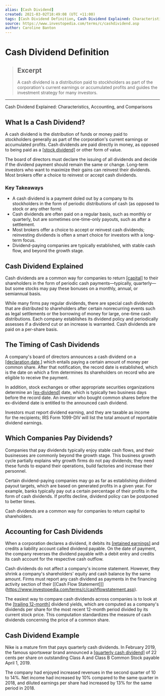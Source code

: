 ```yaml
---
alias: [Cash Dividend]
created: 2021-03-02T18:49:08 (UTC +11:00)
tags: [Cash Dividend Definition, Cash Dividend Explained: Characteristics, Accounting, and Comparisons]
source: https://www.investopedia.com/terms/c/cashdividend.asp
author: Caroline Banton
---
```


# Cash Dividend Definition

> ## Excerpt
> A cash dividend is a distribution paid to stockholders as part of the corporation's current earnings or accumulated profits and guides the investment strategy for many investors.

---

Cash Dividend Explained: Characteristics, Accounting, and Comparisons
## What Is a Cash Dividend?

A cash dividend is the distribution of funds or money paid to stockholders generally as part of the corporation's current earnings or accumulated profits. Cash dividends are paid directly in money, as opposed to being paid as a [[stock dividend]](https://www.investopedia.com/terms/s/stockdividend.asp) or other form of value.

The board of directors must declare the issuing of all dividends and decide if the dividend payment should remain the same or change. Long-term investors who want to maximize their gains can reinvest their dividends. Most brokers offer a choice to reinvest or accept cash dividends.

### Key Takeaways

-   A cash dividend is a payment doled out by a company to its stockholders in the form of periodic distributions of cash (as opposed to stock or any other form)
-   Cash dividends are often paid on a regular basis, such as monthly or quarterly, but are sometimes one-time-only payouts, such as after a settlement.
-   Most brokers offer a choice to accept or reinvest cash dividends; reinvesting dividends is often a smart choice for investors with a long-term focus.
-   Dividend-paying companies are typically established, with stable cash flow, and beyond the growth stage.

## Cash Dividend Explained

Cash dividends are a common way for companies to return [[capital]](https://www.investopedia.com/terms/c/capital.asp) to their shareholders in the form of periodic cash payments—typically, quarterly—but some stocks may pay these bonuses on a monthly, annual, or semiannual basis.

While many firms pay regular dividends, there are special cash dividends that are distributed to shareholders after certain nonrecurring events such as legal settlements or the borrowing of money for large, one-time cash distributions. Each company establishes its dividend policy and periodically assesses if a dividend cut or an increase is warranted. Cash dividends are paid on a per-share basis.

## The Timing of Cash Dividends

A company's board of directors announces a cash dividend on a [[declaration date,]](https://www.investopedia.com/terms/d/declarationdate.asp) which entails paying a certain amount of money per common share. After that notification, the record date is established, which is the date on which a firm determines its shareholders on record who are eligible to receive the payment.

In addition, stock exchanges or other appropriate securities organizations determine an [[ex-dividend]](https://www.investopedia.com/terms/e/ex-dividend.asp) date, which is typically two business days before the record date. An investor who bought common shares before the ex-dividend date is entitled to the announced cash dividend.

Investors must report dividend earning, and they are taxable as income for the recipients; IRS Form 1099-DIV will list the total amount of reportable dividend earnings.

## Which Companies Pay Dividends?

Companies that pay dividends typically enjoy stable cash flows, and their businesses are commonly beyond the growth stage. This business growth cycle partially explains why growth firms do not pay dividends; they need these funds to expand their operations, build factories and increase their personnel.

Certain dividend-paying companies may go as far as establishing dividend payout targets, which are based on generated profits in a given year. For example, banks typically pay out a certain percentage of their profits in the form of cash dividends. If profits decline, dividend policy can be postponed to better times.

Cash dividends are a common way for companies to return capital to shareholders.

## Accounting for Cash Dividends

When a corporation declares a dividend, it debits its [[retained earnings]](https://www.investopedia.com/terms/r/retainedearnings.asp) and credits a liability account called dividend payable. On the date of payment, the company reverses the dividend payable with a debit entry and credits its cash account for the respective cash outflow.

Cash dividends do not affect a company's income statement. However, they shrink a company's shareholders' equity and cash balance by the same amount. Firms must report any cash dividend as payments in the financing activity section of their [[Cash Flow Statement]]](https://www.investopedia.com/terms/c/cashflowstatement.asp).

The easiest way to compare cash dividends across companies is to look at the [[trailing 12-month]](https://www.investopedia.com/terms/t/ttm.asp) dividend yields, which are computed as a company's dividends per share for the most recent 12-month period divided by its current stock price. This computation standardizes the measure of cash dividends concerning the price of a common share.

## Cash Dividend Example

Nike is a mature firm that pays quarterly cash dividends. In February 2019, the famous sportswear brand announced a [[quarterly cash dividend]](https://www.nasdaq.com/press-release/nike-inc-declares-022-quarterly-dividend-20190214-01164) of 22 cents per share on outstanding Class A and Class B Common Stock payable April 1, 2019.

The company had enjoyed increased revenues in the second quarter of 10 to 14%. Net income had increased by 10% compared to the same quarter in 2018, and diluted earnings per share had increased by 13% for the same period in 2018.
